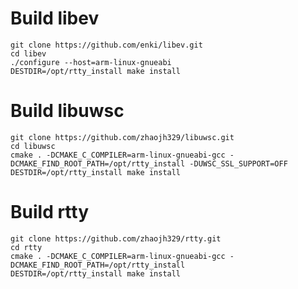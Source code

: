 # Build libev

    git clone https://github.com/enki/libev.git
    cd libev
    ./configure --host=arm-linux-gnueabi
    DESTDIR=/opt/rtty_install make install

# Build libuwsc

    git clone https://github.com/zhaojh329/libuwsc.git
    cd libuwsc
    cmake . -DCMAKE_C_COMPILER=arm-linux-gnueabi-gcc -DCMAKE_FIND_ROOT_PATH=/opt/rtty_install -DUWSC_SSL_SUPPORT=OFF
    DESTDIR=/opt/rtty_install make install

# Build rtty

    git clone https://github.com/zhaojh329/rtty.git
    cd rtty
    cmake . -DCMAKE_C_COMPILER=arm-linux-gnueabi-gcc -DCMAKE_FIND_ROOT_PATH=/opt/rtty_install
    DESTDIR=/opt/rtty_install make install
